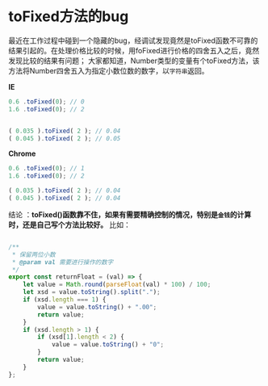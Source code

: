 
# toFixed方法的bug

最近在工作过程中碰到一个隐藏的bug，经调试发现竟然是toFixed函数不可靠的结果引起的。在处理价格比较的时候，用foFixed进行价格的四舍五入之后，竟然发现比较的结果有问题；
大家都知道，Number类型的变量有个toFixed方法，该方法将Number四舍五入为指定小数位数的数字，以`字符串`返回。

**IE**

```javascript
0.6 .toFixed(0); // 0
1.6 .toFixed(0); // 2


( 0.035 ).toFixed( 2 ); // 0.04
( 0.045 ).toFixed( 2 ); // 0.05
```

**Chrome**

```javascript
0.6 .toFixed(0); // 1
1.6 .toFixed(0); // 2

( 0.035 ).toFixed( 2 ); // 0.04
( 0.045 ).toFixed( 2 ); // 0.04
```

结论 ：**toFixed()函数靠不住，如果有需要精确控制的情况，特别是`金钱`的计算时，还是自己写个方法比较好。** 比如：

```javascript

/**
 * 保留两位小数
 * @param val 需要进行操作的数字
 */
export const returnFloat = (val) => {
    let value = Math.round(parseFloat(val) * 100) / 100;
    let xsd = value.toString().split(".");
    if (xsd.length === 1) {
        value = value.toString() + ".00";
        return value;
    }
    if (xsd.length > 1) {
        if (xsd[1].length < 2) {
            value = value.toString() + "0";
        }
        return value;
    }
};
```
